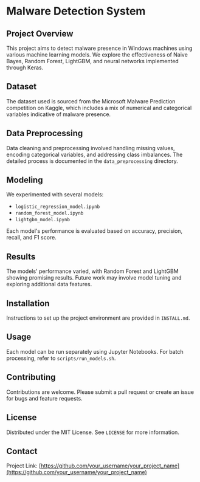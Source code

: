 # Malware Detection System

## Project Overview
This project aims to detect malware presence in Windows machines using various machine learning models. We explore the effectiveness of Naive Bayes, Random Forest, LightGBM, and neural networks implemented through Keras.

## Dataset
The dataset used is sourced from the Microsoft Malware Prediction competition on Kaggle, which includes a mix of numerical and categorical variables indicative of malware presence.

## Data Preprocessing
Data cleaning and preprocessing involved handling missing values, encoding categorical variables, and addressing class imbalances. The detailed process is documented in the `data_preprocessing` directory.

## Modeling
We experimented with several models:
- `logistic_regression_model.ipynb`
- `random_forest_model.ipynb`
- `lightgbm_model.ipynb`

Each model's performance is evaluated based on accuracy, precision, recall, and F1 score.

## Results
The models' performance varied, with Random Forest and LightGBM showing promising results. Future work may involve model tuning and exploring additional data features.

## Installation
Instructions to set up the project environment are provided in `INSTALL.md`.

## Usage
Each model can be run separately using Jupyter Notebooks. For batch processing, refer to `scripts/run_models.sh`.

## Contributing
Contributions are welcome. Please submit a pull request or create an issue for bugs and feature requests.

## License
Distributed under the MIT License. See `LICENSE` for more information.

## Contact
Project Link: [https://github.com/your_username/your_project_name](https://github.com/your_username/your_project_name)
